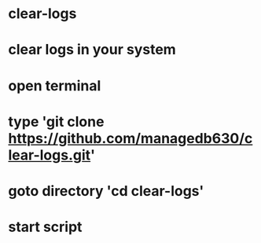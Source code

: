 # clear-logs
# clear logs in your system
# open terminal
# type 'git clone https://github.com/managedb630/clear-logs.git'
# goto directory 'cd clear-logs'
# start script 
